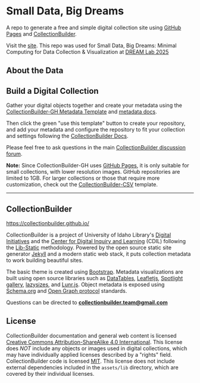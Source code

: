# Small Data, Big Dreams

A repo to generate a free and simple digital collection site using [GitHub Pages](https://pages.github.com/) and [CollectionBuilder](collectionbuilder.github.io).

Visit the [site](https://sdbd-dreamlab.github.io/sdbd2025/). This repo was used for Small Data, Big Dreams: Minimal Computing for Data Collection & Visualization at [DREAM Lab 2025](https://web.sas.upenn.edu/dream-lab/small-data-big-dreams-2025/)

## About the Data 

## Build a Digital Collection

Gather your digital objects together and create your metadata using the [CollectionBuilder-GH Metadata Template](https://docs.google.com/spreadsheets/d/1Uv9ytll0hysMOH1j-VL1lZx6PWvc1zf3L35sK_4IuzI/copy) and [metadata docs](https://collectionbuilder.github.io/cb-docs/docs/metadata/gh_metadata/). 

Then click the green "use this template" button to create your repository, and add your metadata and configure the repository to fit your collection and settings following the [CollectionBuilder Docs](https://collectionbuilder.github.io/cb-docs/). 

Please feel free to ask questions in the main [CollectionBuilder discussion forum](https://github.com/CollectionBuilder/collectionbuilder.github.io/discussions).

**Note:** 
Since CollectionBuilder-GH uses [GitHub Pages](https://pages.github.com/), it is only suitable for small collections, with lower resolution images. 
GitHub repositories are limited to 1GB.
For larger collections or those that require more customization, check out the [CollectionBuilder-CSV](https://github.com/CollectionBuilder/collectionbuilder-csv) template.

----------

## CollectionBuilder 

<https://collectionbuilder.github.io/>

CollectionBuilder is a project of University of Idaho Library's [Digital Initiatives](https://www.lib.uidaho.edu/digital/) and the [Center for Digital Inquiry and Learning](https://cdil.lib.uidaho.edu) (CDIL) following the [Lib-Static](https://lib-static.github.io/) methodology. 
Powered by the open source static site generator [Jekyll](https://jekyllrb.com/) and a modern static web stack, it puts collection metadata to work building beautiful sites.

The basic theme is created using [Bootstrap](https://getbootstrap.com/).
Metadata visualizations are built using open source libraries such as [DataTables](https://datatables.net/), [Leafletjs](http://leafletjs.com/), [Spotlight gallery](https://github.com/nextapps-de/spotlight), [lazysizes](https://github.com/aFarkas/lazysizes), and [Lunr.js](https://lunrjs.com/).
Object metadata is exposed using [Schema.org](http://schema.org) and [Open Graph protocol](http://ogp.me/) standards.

Questions can be directed to **collectionbuilder.team@gmail.com**

## License

CollectionBuilder documentation and general web content is licensed [Creative Commons Attribution-ShareAlike 4.0 International](http://creativecommons.org/licenses/by-sa/4.0/). 
This license does *NOT* include any objects or images used in digital collections, which may have individually applied licenses described by a "rights" field.
CollectionBuilder code is licensed [MIT](https://github.com/CollectionBuilder/collectionbuilder-csv/blob/master/LICENSE). 
This license does not include external dependencies included in the `assets/lib` directory, which are covered by their individual licenses.

